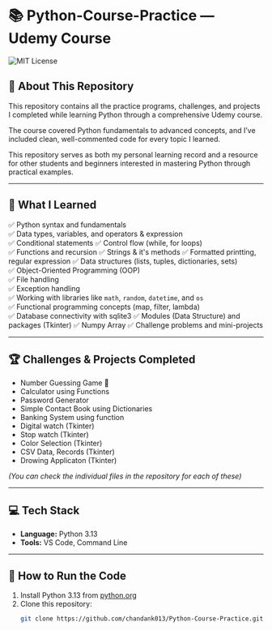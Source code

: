 # 📚 Python-Course-Practice — Udemy Course

![MIT License](https://img.shields.io/badge/License-MIT-green.svg)

## 📖 About This Repository

This repository contains all the practice programs, challenges, and projects I completed while learning Python through a comprehensive Udemy course.  

The course covered Python fundamentals to advanced concepts, and I’ve included clean, well-commented code for every topic I learned.  

This repository serves as both my personal learning record and a resource for other students and beginners interested in mastering Python through practical examples.

---

## 📝 What I Learned

✅ Python syntax and fundamentals  
✅ Data types, variables, and operators & expression
<br>
✅ Conditional statements 
✅ Control flow (while, for loops)  
✅ Functions and recursion
✅ Strings & it's methods 
✅ Formatted printting, regular expression
✅ Data structures (lists, tuples, dictionaries, sets)  
✅ Object-Oriented Programming (OOP)  
✅ File handling  
✅ Exception handling   
✅ Working with libraries like `math`, `random`, `datetime`, and `os`  
✅ Functional programming concepts (map, filter, lambda)  
✅ Database connectivity with sqlite3 
✅ Modules (Data Structure) and packages (Tkinter)
✅ Numpy Array
✅ Challenge problems and mini-projects  

---

## 🏆 Challenges & Projects Completed

- Number Guessing Game 🎲  
- Calculator using Functions  
- Password Generator  
- Simple Contact Book using Dictionaries
- Banking System using function
- Digital watch (Tkinter)
- Stop watch (Tkinter)
- Color Selection (Tkinter)
- CSV Data, Records (Tkinter)
- Drowing Applicaton (Tkinter)

*(You can check the individual files in the repository for each of these)*

---

## 💻 Tech Stack

- **Language:** Python 3.13  
- **Tools:** VS Code, Command Line  

---

## 🚀 How to Run the Code

1. Install Python 3.13 from [python.org](https://www.python.org/)
2. Clone this repository:
   ```bash
   git clone https://github.com/chandank013/Python-Course-Practice.git

